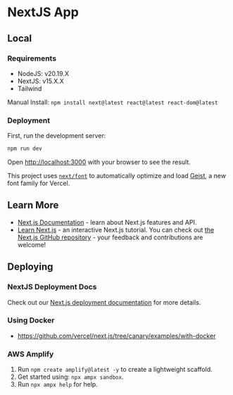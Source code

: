# NextJS App
## Local
### Requirements
* NodeJS: v20.19.X
* NextJS: v15.X.X
* Tailwind

Manual Install: `npm install next@latest react@latest react-dom@latest`

### Deployment
First, run the development server:

```bash
npm run dev
```

Open [http://localhost:3000](http://localhost:3000) with your browser to see the result.

This project uses [`next/font`](https://nextjs.org/docs/app/building-your-application/optimizing/fonts) to automatically optimize and load [Geist](https://vercel.com/font), a new font family for Vercel.

## Learn More
- [Next.js Documentation](https://nextjs.org/docs) - learn about Next.js features and API.
- [Learn Next.js](https://nextjs.org/learn) - an interactive Next.js tutorial.
You can check out [the Next.js GitHub repository](https://github.com/vercel/next.js) - your feedback and contributions are welcome!

## Deploying
### NextJS Deployment Docs
Check out our [Next.js deployment documentation](https://nextjs.org/docs/app/building-your-application/deploying) for more details.

### Using Docker
* https://github.com/vercel/next.js/tree/canary/examples/with-docker

### AWS Amplify
1. Run `npm create amplify@latest -y` to create a lightweight scaffold.
2. Get started using: `npx ampx sandbox`.
3. Run `npx ampx help` for help.
